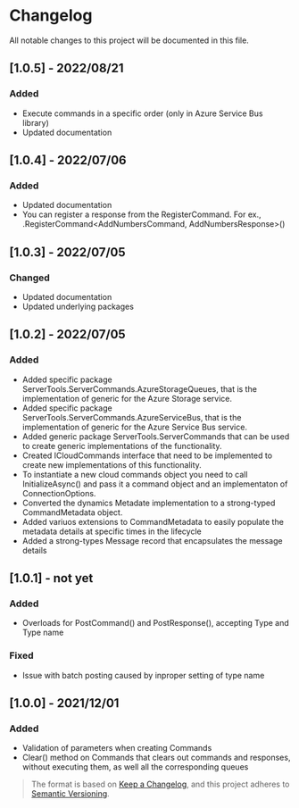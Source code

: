 # Changelog
All notable changes to this project will be documented in this file.

## [1.0.5] - 2022/08/21
### Added
- Execute commands in a specific order (only in Azure Service Bus library)
- Updated documentation

## [1.0.4] - 2022/07/06
### Added
- Updated documentation
- You can register a response from the RegisterCommand. For ex., .RegisterCommand<AddNumbersCommand, AddNumbersResponse>()


## [1.0.3] - 2022/07/05
### Changed
- Updated documentation
- Updated underlying packages

## [1.0.2] - 2022/07/05
### Added
- Added specific package ServerTools.ServerCommands.AzureStorageQueues, that is the implementation of generic for the Azure Storage service.
- Added specific package ServerTools.ServerCommands.AzureServiceBus, that is the implementation of generic for the Azure Service Bus service.
- Added generic package ServerTools.ServerCommands that can be used to create generic implementations of the functionality.
- Created ICloudCommands interface that need to be implemented to create new implementations of this functionality.
- To instantiate a new cloud commands object you need to call InitializeAsync() and pass it a command object and an implementaton of ConnectionOptions.
- Converted the dynamics Metadate implementation to a strong-typed CommandMetadata object.
- Added variuos extensions to CommandMetadata to easily populate the metadata details at specific times in the lifecycle
- Added a strong-types Message record that encapsulates the message details


## [1.0.1] - not yet
### Added
- Overloads for PostCommand() and PostResponse(), accepting Type and Type name
### Fixed 
- Issue with batch posting caused by inproper setting of type name



## [1.0.0] - 2021/12/01
### Added
- Validation of parameters when creating Commands
- Clear() method on Commands that clears out commands and responses, without executing them, as well all the corresponding queues  



> The format is based on [Keep a Changelog](https://keepachangelog.com/en/1.0.0/), and this project adheres to [Semantic Versioning](https://semver.org/spec/v2.0.0.html).